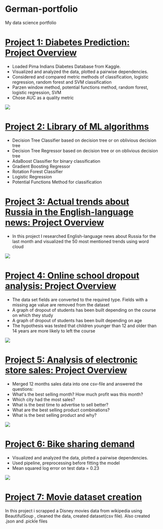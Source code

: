 # German-portfolio
My data science portfolio

# [Project 1: Diabetes Prediction: Project Overview](https://github.com/fourthgarage/data-science-and-fried-peaches/tree/diabetes-prediction)
* Loaded Pima Indians Diabetes Database from Kaggle.
* Visualized and analyzed the data, plotted a pairwise dependencies.
* Considered and compared metric methods of classification, logistic regression, random forest and SVM classification
* Parzen window method, potential functions method, random forest, logistic regression, SVM
* Chose AUC as a quality metric

![](images/Roc%20diabetes.png)

# [Project 2: Library of ML algorithms](https://github.com/fourthgarage/ML_algorithms)
* Decision Tree Classifier based on decision tree or on oblivious decision tree
* Decision Tree Regressor based on decision tree or on oblivious decision tree
* AdaBoost Classifier for binary classification
* Gradient Boosting Regressor
* Rotation Forest Classifier
* Logistic Regression
* Potential Functions Method for classification

# [Project 3: Actual trends about Russia in the English-language news: Project Overview](https://github.com/fourthgarage/data-science-and-fried-peaches/tree/actual-trends-about-Russia-in-the-English-language-press)
* In this project I researched English-language news about Russia for the last month and visualized the 50 most mentioned trends using word cloud

![](/images/wordcloud_output.jpg)


# [Project 4: Online school dropout analysis: Project Overview](https://github.com/fourthgarage/data-science-and-fried-peaches/tree/Online-school-dropout-analysis)
* The data set fields are converted to the required type. Fields with a missing age value are removed from the dataset
* A graph of dropout of students has been built depending on the course on which they study
* A graph of dropout of students has been built depending on age
* The hypothesis was tested that children younger than 12 and older than 14 years are more likely to left the course

![](/images/DropoutAnalysis.png)

# [Project 5: Analysis of electronic store sales: Project Overview](https://github.com/fourthgarage/data-science-and-fried-peaches/tree/analysis-of-electronics-store-sales)
* Merged 12 months sales data into one csv-file and answered the questions:
* What's the best selling month? How much profit was this month?
* Which city had the most sales?
* What is the best time to advertise to sell better?
* What are the best selling product combinations?
* What is the best selling product and why?

![](/images/Histogramm1.png)



# [Project 6: Bike sharing demand](https://github.com/fourthgarage/data-science-and-fried-peaches/tree/bike-sharing-demand)
* Visualized and analyzed the data, plotted a pairwise dependencies.
* Used pipeline, preprocessing before fitting the model
* Mean squared log error on test data = 0.23

![](images/bikesharing.png)

# [Project 7: Movie dataset creation](https://github.com/fourthgarage/data-science-and-fried-peaches/tree/movie-dataset-creation)
In this project i scrapped a Disney movies data from wikipedia using BeautifulSoup , cleaned the data, created dataset(csv file). Also created .json and .pickle files
